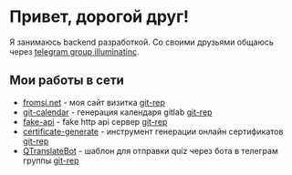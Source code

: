 # Привет, дорогой друг!

Я занимаюсь backend разработкой. Со своими друзьями общаюсь через [telegram group illuminatinc](https://t.me/illuminatinc).

## Мои работы в сети
* [fromsi.net](https://fromsi.net) - моя сайт визитка [git-rep](https://github.com/FromSi/portfolio)
* [git-calendar](https://git-calendar.fromsi.net/gitlab/stanhu) - генерация календаря gitlab [git-rep](https://github.com/FromSi/git-calendar)
* [fake-api](https://fake-api.fromsi.net) - fake http api сервер [git-rep](https://github.com/FromSi/fake_api)
* [certificate-generate](https://certificate-generate.fromsi.net/en/pdf/false/eyJ0eXAiOiJKV1QiLCJhbGciOiJIUzI1NiJ9.eyJwZXJzb25fbmFtZSI6ItCS0LXQsdC10YAt0J_RhNC70Y_Rg9C80LXRgCDQktC70LDQtNC40YHQu9Cw0LIiLCJvcmdhbml6YXRpb25fbmFtZSI6IkdpdEh1YiIsImNlcnRpZmljYXRlX251bWJlciI6IkdIMDAwMSJ9.oS4mddLm0nPwFQAeZ1D69M4Y-cWhN876DKtoliKnbLY) - инструмент генерации онлайн сертификатов [git-rep](https://github.com/FromSi/certificate-generate) 
* [QTranslateBot](https://t.me/quiz_translate_bot) - шаблон для отправки quiz через бота в телеграм группы [git-rep](https://github.com/FromSi/QTelegramBot)
